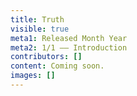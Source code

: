 ```yaml
---
title: Truth
visible: true
meta1: Released Month Year
meta2: 1/1 –– Introduction
contributors: []
content: Coming soon.
images: []
---
```

